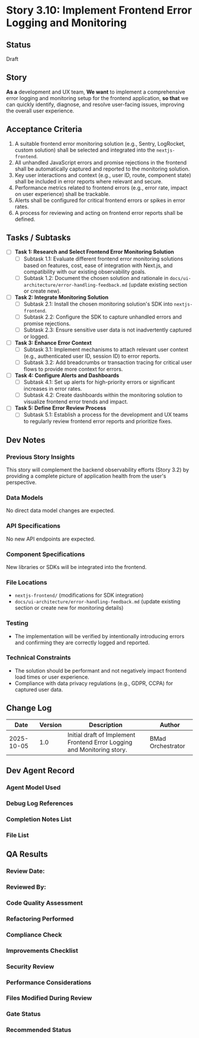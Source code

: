 # Story 3.10: Implement Frontend Error Logging and Monitoring

## Status
Draft

## Story
**As a** development and UX team,
**We want** to implement a comprehensive error logging and monitoring setup for the frontend application,
**so that** we can quickly identify, diagnose, and resolve user-facing issues, improving the overall user experience.

## Acceptance Criteria
1.  A suitable frontend error monitoring solution (e.g., Sentry, LogRocket, custom solution) shall be selected and integrated into the `nextjs-frontend`.
2.  All unhandled JavaScript errors and promise rejections in the frontend shall be automatically captured and reported to the monitoring solution.
3.  Key user interactions and context (e.g., user ID, route, component state) shall be included in error reports where relevant and secure.
4.  Performance metrics related to frontend errors (e.g., error rate, impact on user experience) shall be trackable.
5.  Alerts shall be configured for critical frontend errors or spikes in error rates.
6.  A process for reviewing and acting on frontend error reports shall be defined.

## Tasks / Subtasks
- [ ] **Task 1: Research and Select Frontend Error Monitoring Solution**
  - [ ] Subtask 1.1: Evaluate different frontend error monitoring solutions based on features, cost, ease of integration with Next.js, and compatibility with our existing observability goals.
  - [ ] Subtask 1.2: Document the chosen solution and rationale in `docs/ui-architecture/error-handling-feedback.md` (update existing section or create new).
- [ ] **Task 2: Integrate Monitoring Solution**
  - [ ] Subtask 2.1: Install the chosen monitoring solution's SDK into `nextjs-frontend`.
  - [ ] Subtask 2.2: Configure the SDK to capture unhandled errors and promise rejections.
  - [ ] Subtask 2.3: Ensure sensitive user data is not inadvertently captured or logged.
- [ ] **Task 3: Enhance Error Context**
  - [ ] Subtask 3.1: Implement mechanisms to attach relevant user context (e.g., authenticated user ID, session ID) to error reports.
  - [ ] Subtask 3.2: Add breadcrumbs or transaction tracing for critical user flows to provide more context for errors.
- [ ] **Task 4: Configure Alerts and Dashboards**
  - [ ] Subtask 4.1: Set up alerts for high-priority errors or significant increases in error rates.
  - [ ] Subtask 4.2: Create dashboards within the monitoring solution to visualize frontend error trends and impact.
- [ ] **Task 5: Define Error Review Process**
  - [ ] Subtask 5.1: Establish a process for the development and UX teams to regularly review frontend error reports and prioritize fixes.

## Dev Notes

### Previous Story Insights
This story will complement the backend observability efforts (Story 3.2) by providing a complete picture of application health from the user's perspective.

### Data Models
No direct data model changes are expected.

### API Specifications
No new API endpoints are expected.

### Component Specifications
New libraries or SDKs will be integrated into the frontend.

### File Locations
- `nextjs-frontend/` (modifications for SDK integration)
- `docs/ui-architecture/error-handling-feedback.md` (update existing section or create new for monitoring details)

### Testing
- The implementation will be verified by intentionally introducing errors and confirming they are correctly logged and reported.

### Technical Constraints
- The solution should be performant and not negatively impact frontend load times or user experience.
- Compliance with data privacy regulations (e.g., GDPR, CCPA) for captured user data.

## Change Log
| Date | Version | Description | Author |
|---|---|---|---|
| 2025-10-05 | 1.0 | Initial draft of Implement Frontend Error Logging and Monitoring story. | BMad Orchestrator |

## Dev Agent Record
### Agent Model Used
### Debug Log References
### Completion Notes List
### File List

## QA Results

### Review Date:

### Reviewed By:

### Code Quality Assessment

### Refactoring Performed

### Compliance Check

### Improvements Checklist

### Security Review

### Performance Considerations

### Files Modified During Review

### Gate Status

### Recommended Status
